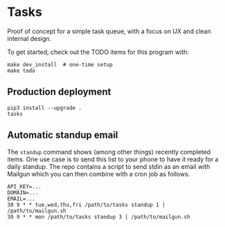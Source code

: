 # Tasks

Proof of concept for a simple task queue, with a focus on UX and clean internal design.

To get started, check out the TODO items for this program with:

```
make dev_install  # one-time setup
make todo
```


## Production deployment

```
pip3 install --upgrade .
tasks
```


## Automatic standup email

The `standup` command shows (among other things) recently completed items. One use case is to send this list to your phone to have it ready for a daily standup. The repo contains a script to send stdin as an email with Mailgun which you can then combine with a cron job as follows.

```
API_KEY=...
DOMAIN=...
EMAIL=...
30 9 * * tue,wed,thu,fri /path/to/tasks standup 1 | /path/to/mailgun.sh
30 9 * * mon /path/to/tasks standup 3 | /path/to/mailgun.sh
```
